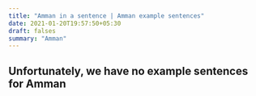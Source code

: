 ```yaml
---
title: "Amman in a sentence | Amman example sentences"
date: 2021-01-20T19:57:50+05:30
draft: falses
summary: "Amman"
---
```

## Unfortunately, we have no example sentences for Amman                 
